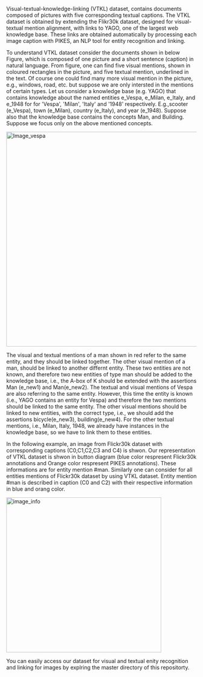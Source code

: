 
Visual-textual-knowledge-linking (VTKL) dataset, contains documents composed of pictures with five corresponding textual captions. The VTKL dataset is obtained by extending the Flikr30k dataset, designed for visual-textual mention alignment, with links to YAGO, one of the largest web knowledge base. These links are obtained automatically by processing each image caption with PIKES, an NLP tool for entity recognition and linking.

To understand VTKL dataset consider the documents shown in below Figure, which is composed of one picture and a short sentence (caption) in natural language. From figure, one can find five visual mentions, shown in coloured rectangles in the picture, and five textual mention, underlined in the text. Of course one could find many more visual mention in the picture, e.g., windows, road, etc. but suppose we are only intersted in the mentions of certain types. Let us consider a knowledge base (e.g. YAGO) that contains knowledge about the named entities e_Vespa, e_Milan, e_Italy, and e_1948 for for 'Vespa', 'Milan', 'Italy' and '1948' respectively. E.g.,scooter (e_Vespa), town (e_Milan), country (e_Italy), and year (e_1948). Suppose also that the knowledge base contains the concepts Man, and Building. Suppose we focus only on the above mentioned concepts.


<img width="568" alt="Image_vespa" src="https://user-images.githubusercontent.com/25593410/54939550-25539980-4f29-11e9-986b-08d88e371506.png">


The visual and textual mentions of a man shown in red refer to the same entity, and they should be linked together. The other visual mention of a man, should be linked to another differnt entity. These two entities are not known, and therefore two new entities of type man should be added to the knowledge base, i.e., the A-box of K should be extended with the assertions Man (e_new1) and Man(e_new2). The textual and visual mentions of Vespa are also referring to the same entity. However, this time the entity is known (i.e., YAGO contains an entity for Vespa) and therefore the two mentions should be linked to the same entity. The other visual mentions should be linked to new entities, with the correct type, i.e., we should add the assertions bicycle(e_new3), building(e_new4). For the other textual mentions, i.e., Milan, Italy, 1948, we already have instances in the knowledge base, so we have to link them to these entities.

In the following example, an image from Flickr30k dataset with corresponding captions (C0,C1,C2,C3 and C4) is shwon. Our representation of VTKL dataset is shwon in button diagram (blue color respresent Flickr30k annotations and Orange color respresent PIKES annotations). These informations are for entity mention #man. Similarly one can consider for all entities mentions of Flickr30k dataset by using VTKL dataset. Entity mention #man is described in caption (C0 and C2) with their respective information in blue and orang color.


<img width="410" alt="image_info" src="https://user-images.githubusercontent.com/25593410/54940311-ca22a680-4f2a-11e9-8366-7ffa043d1dcf.png">


You can easily access our dataset for visual and textual enity recognition and linking for images by explring the master directory of this repositorty.
